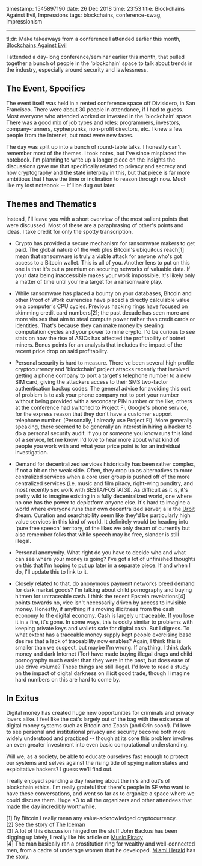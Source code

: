 timestamp: 1545897190
date: 26 Dec 2018
time: 23:53
title: Blockchains Against Evil, Impressions
tags: blockchains, conference-swag, impressionism

---

tl;dr: Make takeaways from a conference I attended earlier this month, [Blockchains Against Evil](https://www.eventbrite.com/e/blockchain-against-evil-tickets-52069749021#)

I attended a day-long conference/seminar earlier this month, that pulled together a bunch of people in the 'blockchain' space to talk about trends in the industry, especially around security and lawlessness.

## The Event, Specifics

The event itself was held in a rented conference space off Divisidero, in San Francisco. There were about 30 people in attendance, if I had to guess. Most everyone who attended worked or invested in the 'blockchain' space. There was a good mix of job types and roles: programmers, investors, company-runners, cypherpunks, non-profit directors, etc. I knew a few people from the Internet, but most were new faces.

The day was split up into a bunch of round-table talks. I honestly can't remember most of the themes. I took notes, but I've since misplaced the notebook. I'm planning to write up a longer piece on the insights the discussions gave me that specifically related to privacy and secrecy and how cryptography and the state interplay in this, but that piece is far more ambitious that I have the time or inclination to reason through now. Much like my lost notebook -- it'll be dug out later.

## Themes and Thematics

Instead, I'll leave you with a short overview of the most salient points that were discussed. Most of these are a paraphrasing of other's points and ideas. I take credit for only the spotty transcription.

- Crypto has provided a secure mechanism for ransomware makers to get paid. The global nature of the web plus Bitcoin's ubiquitous reach[1] mean that ransomware is truly a viable attack for anyone who's got access to a Bitcoin wallet.  This is all of you.  Another lens to put on this one is that it's put a premium on securing networks of valuable data.  If your data being inaccessible makes your work impossible, it's likely only a matter of time until you're a target for a ransomware play.  

- While ransomware has placed a bounty on your databases, Bitcoin and other Proof of Work currencies have placed a directly calculable value on a computer's CPU cycles. Previous hacking rings have focused on skimming credit card numbers[2]; the past decade has seen more and more viruses that aim to steal compute power rather than credit cards or identities. That's because they can make money by stealing computation cycles and your power to mine crypto. I'd be curious to see stats on how the rise of ASICs has affected the profitability of botnet miners.  Bonus points for an analysis that includes the impact of the recent price drop on said profitability.  

- Personal security is hard to measure. There've been several high profile cryptocurrency and 'blockchain' project attacks recently that involved getting a phone company to port a target's telephone number to a new SIM card, giving the attackers access to their SMS two-factor authentication backup codes. The general advice for avoiding this sort of problem is to ask your phone company not to port your number without being provided with a secondary PIN number or the like; others at the conference had switched to Project Fi, Google's phone service, for the express reason that they don't have a customer support telephone number. (Personally, I already use Project Fi).  More generally speaking, there seemed to be generally an interest in hiring a hacker to do a personal security audit.  If you or someone you know runs this kind of a service, let me know. I'd love to hear more about what kind of people you work with and what your price point is for an individual investigation.  

- Demand for decentralized services historically has been rather complex, if not a bit on the weak side.  Often, they crop up as alternatives to more centralized services when a core user group is pushed off of the more centralized services (i.e. music and film piracy, right-wing punditry, and most recently sex work with SESTA/FOSTA[3]). As difficult as it is, it's pretty wild to imagine existing in a fully decentralized world, one where no one has the power to deplatform anyone else. It's hard to imagine a world where everyone runs their own decentralized server, a la the [Urbit](https://urbit.org/) dream. Curation and searchability seem like they'd be particularly high value services in this kind of world. It definitely would be heading into 'pure free speech' territory, of the likes we only dream of currently but also remember folks that while speech may be free, slander is still illegal.   

- Personal anonymity. What right do you have to decide who and what can see where your money is going? I've got a lot of unfinished thoughts on this that I'm hoping to put up later in a separate piece. If and when I do, I'll update this to link to it.  

- Closely related to that, do anonymous payment networks breed demand for dark market goods?  I'm talking about child pornography and buying hitmen for untraceable cash.  I think the recent Epstein revelations[4] points towards no, vice isn't necessarily driven by access to invisible money. Honestly, if anything it's moving illicitness from the cash economy to the digital economy. Cash is largely untraceable. If you lose it in a fire, it's gone.  In some ways, this is oddly similar to problems with keeping private keys and wallets safe for digital cash. But I digress. To what extent has a traceable money supply kept people exercising base desires that a lack of traceability now enables? Again, I think this is smaller than we suspect, but maybe I'm wrong. If anything, I think dark money and dark Internet (Tor) have made buying illegal drugs and child pornography much easier than they were in the past, but does ease of use drive volume? These things are still illegal.  I'd love to read a study on the impact of digital darkness on illicit good trade, though I imagine hard numbers on this are hard to come by.  

## In Exitus

Digital money has created huge new opportunities for criminals and privacy lovers alike. I feel like the cat's largely out of the bag with the existence of digital money systems such as Bitcoin and Zcash (and Grin soon!). I'd love to see personal and institutional privacy and security become both more widely understood and practiced -- though at its core this problem involves an even greater investment into even basic computational understanding. 

Will we, as a society, be able to educate ourselves fast enough to protect our systems and selves against the rising tide of spying nation states and exploitative hackers? I guess we'll find out.

I really enjoyed spending a day hearing about the in's and out's of blockchain ethics. I'm really grateful that there's people in SF who want to have these conversations, and went so far as to organize a space where we could discuss them. Huge <3 to all the organizers and other attendees that made the day incredibly worthwhile.


[1] By Bitcoin I really mean any value-acknowledged cryptocurrency.  
[2] See the story of [The Iceman](https://en.wikipedia.org/wiki/Max_Butler)  
[3] A lot of this discussion hinged on the stuff John Backus has been digging up lately, I really like his article on [Music Piracy](https://medium.com/@jbackus/resistant-protocols-how-decentralization-evolves-2f9538832ada)  
[4] The man basically ran a prostitution ring for wealthy and well-connected men, from a cadre of underage women that he developed. [Miami Herald](https://www.miamiherald.com/news/local/article221404845.html) has the story.
